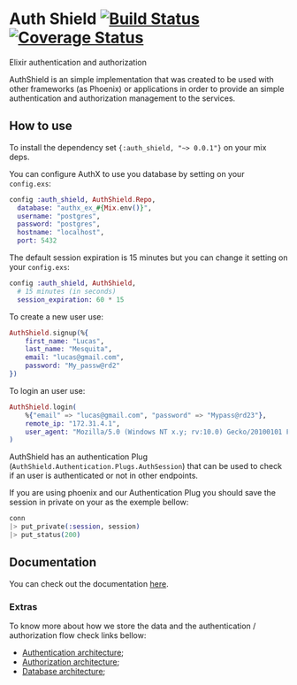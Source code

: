 # Auth Shield [![Build Status](https://travis-ci.com/lcpojr/auth_shield.svg?branch=master)](https://travis-ci.com/lcpojr/auth_shield) [![Coverage Status](https://coveralls.io/repos/github/lcpojr/auth_shield/badge.svg?branch=master)](https://coveralls.io/github/lcpojr/auth_shield?branch=master)

Elixir authentication and authorization

AuthShield is an simple implementation that was created to be used with other frameworks (as Phoenix) or applications in order to provide an simple authentication and authorization management to the services.

## How to use

To install the dependency set `{:auth_shield, "~> 0.0.1"}` on your mix deps.

You can configure AuthX to use you database by setting on your `config.exs`:

```elixir
config :auth_shield, AuthShield.Repo,
  database: "authx_ex_#{Mix.env()}",
  username: "postgres",
  password: "postgres",
  hostname: "localhost",
  port: 5432
```

The default session expiration is 15 minutes but you can change it setting on your `config.exs`:

```elixir
config :auth_shield, AuthShield,
  # 15 minutes (in seconds)
  session_expiration: 60 * 15
```

To create a new user use:

```elixir
AuthShield.signup(%{
    first_name: "Lucas",
    last_name: "Mesquita",
    email: "lucas@gmail.com",
    password: "My_passw@rd2"
})
```

To login an user use:

```elixir
AuthShield.login(
    %{"email" => "lucas@gmail.com", "password" => "Mypass@rd23"},
    remote_ip: "172.31.4.1",
    user_agent: "Mozilla/5.0 (Windows NT x.y; rv:10.0) Gecko/20100101 Firefox/10.0"
)
```

AuthShield has an authentication Plug (`AuthShield.Authentication.Plugs.AuthSession`) that can
be used to check if an user is authenticated or not in other endpoints.

If you are using phoenix and our Authentication Plug you should save the session in private on
your as the exemple bellow:

```elixir
conn
|> put_private(:session, session)
|> put_status(200)
```

## Documentation

You can check out the documentation [here](https://hexdocs.pm/auth_shield/AuthShield.html).

### Extras

To know more about how we store the data and the authentication / authorization flow check links bellow:

- [Authentication architecture](https://github.com/lcpojr/auth_shield/blob/master/docs/authentication.md);
- [Authorization architecture](https://github.com/lcpojr/auth_shield/blob/master/docs/authorization.md);
- [Database architecture](https://github.com/lcpojr/auth_shield/blob/master/docs/database.md);
